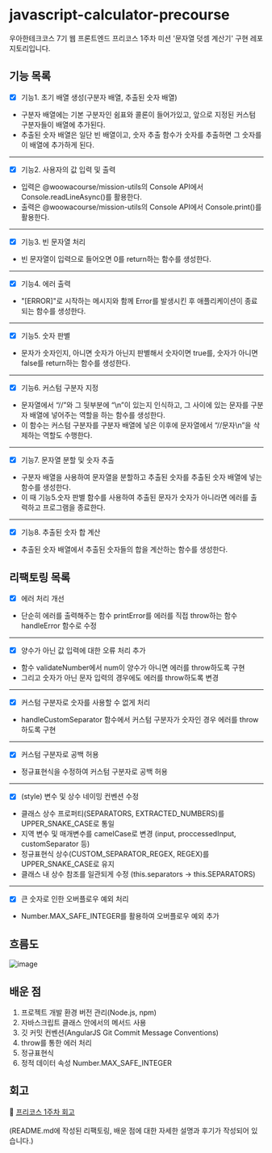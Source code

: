 # javascript-calculator-precourse

우아한테크코스 7기 웹 프론트엔드 프리코스 1주차 미션 '문자열 덧셈 계산기' 구현 레포지토리입니다.

## 기능 목록

- [x] 기능1. 초기 배열 생성(구분자 배열, 추출된 숫자 배열)

- 구분자 배열에는 기본 구분자인 쉼표와 콜론이 들어가있고, 앞으로 지정된 커스텀 구분자들이 배열에 추가된다.
- 추출된 숫자 배열은 일단 빈 배열이고, 숫자 추출 함수가 숫자를 추출하면 그 숫자를 이 배열에 추가하게 된다.

---

- [x] 기능2. 사용자의 값 입력 및 출력

- 입력은 @woowacourse/mission-utils의 Console API에서 Console.readLineAsync()를 활용한다.
- 출력은 @woowacourse/mission-utils의 Console API에서 Console.print()를 활용한다.

---

- [x] 기능3. 빈 문자열 처리

- 빈 문자열이 입력으로 들어오면 0를 return하는 함수를 생성한다.

---

- [x] 기능4. 에러 출력

- "[ERROR]"로 시작하는 메시지와 함께 Error를 발생시킨 후 애플리케이션이 종료되는 함수를 생성한다.

---

- [x] 기능5. 숫자 판별

- 문자가 숫자인지, 아니면 숫자가 아닌지 판별해서 숫자이면 true를, 숫자가 아니면 false를 return하는 함수를 생성한다.

---

- [x] 기능6. 커스텀 구분자 지정

- 문자열에서 “//”와 그 뒷부분에 “\n”이 있는지 인식하고, 그 사이에 있는 문자를 구분자 배열에 넣어주는 역할을 하는 함수를 생성한다.
- 이 함수는 커스텀 구분자를 구분자 배열에 넣은 이후에 문자열에서 “//문자\n”을 삭제하는 역할도 수행한다.

---

- [x] 기능7. 문자열 분할 및 숫자 추출

- 구분자 배열을 사용하여 문자열을 분할하고 추출된 숫자를 추출된 숫자 배열에 넣는 함수를 생성한다.
- 이 때 기능5.숫자 판별 함수를 사용하여 추출된 문자가 숫자가 아니라면 에러를 출력하고 프로그램을 종료한다.

  

---

- [x] 기능8. 추출된 숫자 합 계산

- 추출된 숫자 배열에서 추출된 숫자들의 합을 계산하는 함수를 생성한다.

## 리팩토링 목록
- [x] 에러 처리 개선

- 단순히 에러를 출력해주는 함수 printError를 에러를 직접 throw하는 함수 handleError 함수로 수정
---
- [x] 양수가 아닌 값 입력에 대한 오류 처리 추가

- 함수 validateNumber에서 num이 양수가 아니면 에러를 throw하도록 구현
- 그리고 숫자가 아닌 문자 입력의 경우에도 에러를 throw하도록 변경
---
- [x] 커스텀 구분자로 숫자를 사용할 수 없게 처리

- handleCustomSeparator 함수에서 커스텀 구분자가 숫자인 경우 에러를 throw하도록 구현
---
- [x] 커스텀 구분자로 공백 허용

- 정규표현식을 수정하여 커스텀 구분자로 공백 허용
---
- [x] (style) 변수 및 상수 네이밍 컨벤션 수정

- 클래스 상수 프로퍼티(SEPARATORS, EXTRACTED_NUMBERS)를 UPPER_SNAKE_CASE로 통일
- 지역 변수 및 매개변수를 camelCase로 변경 (input, proccessedInput, customSeparator
등)
- 정규표현식 상수(CUSTOM_SEPARATOR_REGEX, REGEX)를 UPPER_SNAKE_CASE로 유지
- 클래스 내 상수 참조를 일관되게 수정 (this.separators -> this.SEPARATORS)

---
- [x] 큰 숫자로 인한 오버플로우 예외 처리

- Number.MAX_SAFE_INTEGER를 활용하여 오버플로우 예외 추가
## 흐름도
![image](https://github.com/user-attachments/assets/0fbdac67-455d-453c-8944-504be5308199)


## 배운 점
1. 프로젝트 개발 환경 버전 관리(Node.js, npm)
2. 자바스크립트 클래스 안에서의 메서드 사용
3. 깃 커밋 컨벤션(AngularJS Git Commit Message Conventions)
4. throw를 통한 에러 처리
5. 정규표현식
6. 정적 데이터 속성 Number.MAX_SAFE_INTEGER

## 회고

🔗 [프리코스 1주차 회고](https://quickchabun.tistory.com/145)
<br><br>(README.md에 작성된 리팩토링, 배운 점에 대한 자세한 설명과 후기가 작성되어 있습니다.)

